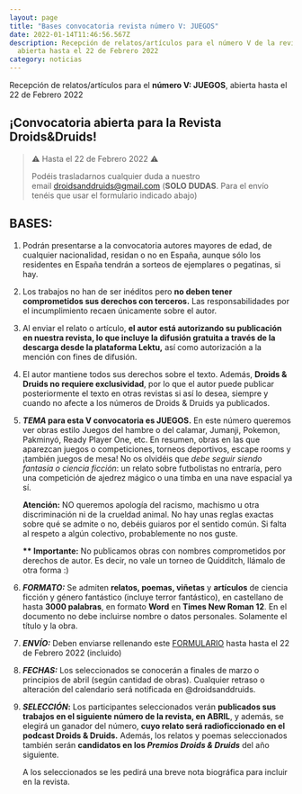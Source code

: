 ```yaml
---
layout: page
title: "Bases convocatoria revista número V: JUEGOS"
date: 2022-01-14T11:46:56.567Z
description: Recepción de relatos/artículos para el número V de la revista,
  abierta hasta el 22 de Febrero 2022
category: noticias
---
```

Recepción de relatos/artículos para el **número V: JUEGOS**, abierta hasta el 22 de Febrero 2022

## ¡Convocatoria abierta para la Revista Droids&Druids!

> ⚠️ Hasta el 22 de Febrero 2022 ⚠️
>
> Podéis trasladarnos cualquier duda a nuestro email [droidsanddruids@gmail.com](mailto:droidsanddruids@gmail.com) (**SOLO DUDAS**. Para el envío tenéis que usar el formulario indicado abajo)

## BASES:

1. Podrán presentarse a la convocatoria autores mayores de edad, de cualquier nacionalidad, residan o no en España, aunque sólo los residentes en España tendrán a sorteos de ejemplares o pegatinas, si hay.
2. Los trabajos no han de ser inéditos pero **no deben tener comprometidos sus derechos con terceros.** Las responsabilidades por el incumplimiento recaen únicamente sobre el autor.
3. Al enviar el relato o artículo, **el autor está autorizando su publicación en nuestra revista, lo que incluye la difusión gratuita a través de la descarga desde la plataforma Lektu,** así como autorización a la mención con fines de difusión.
4.  El autor mantiene todos sus derechos sobre el texto. Además, **Droids & Druids no requiere exclusividad**, por lo que el autor puede publicar posteriormente el texto en otras revistas si así lo desea, siempre y cuando no afecte a los números de Droids & Druids ya publicados.
5. ***TEMA* para esta V convocatoria es JUEGOS.** En este número queremos ver obras estilo Juegos del hambre o del calamar, Jumanji, Pokemon, Pakminyó, Ready Player One, etc. En resumen, obras en las que aparezcan juegos o competiciones, torneos deportivos, escape rooms y ¡también juegos de mesa! No os olvidéis que *debe seguir siendo fantasía o ciencia ficción*: un relato sobre futbolistas no entraría, pero una competición de ajedrez mágico o una timba en una nave espacial ya sí. 

   **Atención:** NO queremos apología del racismo, machismo u otra discriminación ni de la crueldad animal. No hay unas reglas exactas sobre qué se admite o no, debéis guiaros por el sentido común. Si falta al respeto a algún colectivo, probablemente no nos guste.

   **\*\* Importante:** No publicamos obras con nombres comprometidos por derechos de autor. Es decir, no vale un torneo de Quidditch, llámalo de otra forma :)
6. ***FORMATO:*** Se admiten **relatos, poemas, viñetas** y **artículos** de ciencia ficción y género fantástico (incluye terror fantástico), en castellano de hasta **3000 palabras**, en formato **Word** en **Times New Roman 12**. En el documento no debe incluirse nombre o datos personales. Solamente el título y la obra.
7. ***ENVÍO:*** Deben enviarse rellenando este [FORMULARIO](https://forms.gle/8D7eKKm2z34dpR7F9) hasta hasta el 22 de Febrero 2022 (incluido)
8. ***FECHAS:*** Los seleccionados se conocerán a finales de marzo o principios de abril (según cantidad de obras). Cualquier retraso o alteración del calendario será notificada en @droidsanddruids. 
9. ***SELECCIÓN*:** Los participantes seleccionados verán **publicados sus trabajos en el siguiente número de la revista, en ABRIL**, y además, se elegirá un ganador del número, **cuyo relato será radioficcionado en el podcast Droids & Druids.** Además, los relatos y poemas seleccionados también serán **candidatos en los *Premios Droids & Druids*** del año siguiente.

   A los seleccionados se les pedirá una breve nota biográfica para incluir en la revista.